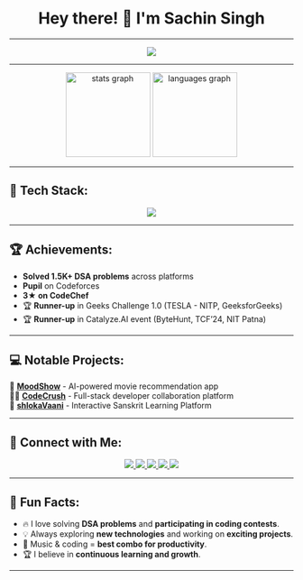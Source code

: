 <h1 align="center">Hey there! 👋 I'm Sachin Singh</h1>

---

<div align="center">
  <img src="https://readme-typing-svg.herokuapp.com?font=Fira+Code&weight=600&size=22&pause=1000&color=F7F7F7&center=true&vCenter=true&width=600&lines=Software+Engineer+|+MERN+Stack+Developer;Competitive+Programmer+|+DSA+Enthusiast;Passionate+about+Tech+%26+Innovation" />
</div>

---

<div align="center">
  <img src="https://github-readme-stats.vercel.app/api?username=sachinsingh45&show_icons=true&theme=dracula&hide_border=false&count_private=true" height="150" alt="stats graph" />
  <img src="https://github-readme-stats.vercel.app/api/top-langs?username=sachinsingh45&layout=compact&langs_count=5&theme=dracula&hide_border=false" height="150" alt="languages graph" />
</div>

---

## 🚀 Tech Stack:

<div align="center">
  <img src="https://skillicons.dev/icons?i=c,cpp,java,js,ts,python,react,redux,nodejs,express,mongodb,mysql,firebase,html,css,tailwind,git,github,postman,vscode" />
</div>

---

## 🏆 Achievements:
- **Solved 1.5K+ DSA problems** across platforms  
- **Pupil** on Codeforces
- **3★ on CodeChef**
- 🏆 **Runner-up** in Geeks Challenge 1.0 (TESLA - NITP, GeeksforGeeks)  
- 🏆 **Runner-up** in Catalyze.AI event (ByteHunt, TCF’24, NIT Patna)  

---

## 💻 Notable Projects:

🎥 **[MoodShow](https://mood-show.web.app/)** - AI-powered movie recommendation app  
👨‍💻 **[CodeCrush](https://github.com/sachinsingh45/codeCrush)** - Full-stack developer collaboration platform  
🛒 **[shlokaVaani](https://shlok-vaani.vercel.app/)** - Interactive Sanskrit Learning Platform

---

## 📌 Connect with Me:

<div align="center">
  <a href="https://github.com/sachinsingh45">
    <img src="https://img.shields.io/badge/GitHub-181717?style=for-the-badge&logo=github&logoColor=white" />
  </a>
  <a href="https://www.linkedin.com/in/sachinsingh45">
    <img src="https://img.shields.io/badge/LinkedIn-0077B5?style=for-the-badge&logo=linkedin&logoColor=white" />
  </a>
  <a href="https://www.codechef.com/users/sachinsingh45">
    <img src="https://img.shields.io/badge/CodeChef-5B4638?style=for-the-badge&logo=codechef&logoColor=white" />
  </a>
  <a href="https://codeforces.com/profile/sachinsingh16404">
    <img src="https://img.shields.io/badge/CodeForces-1F8ACB?style=for-the-badge&logo=codeforces&logoColor=white" />
  </a>
  <a href="https://leetcode.com/sachin1604">
    <img src="https://img.shields.io/badge/LeetCode-FFA116?style=for-the-badge&logo=leetcode&logoColor=white" />
  </a>
</div>

---

## 🎯 Fun Facts:
- 🔥 I love solving **DSA problems** and **participating in coding contests**.  
- 💡 Always exploring **new technologies** and working on **exciting projects**.  
- 🎵 Music & coding = **best combo for productivity**.  
- 🏆 I believe in **continuous learning and growth**.  

---
